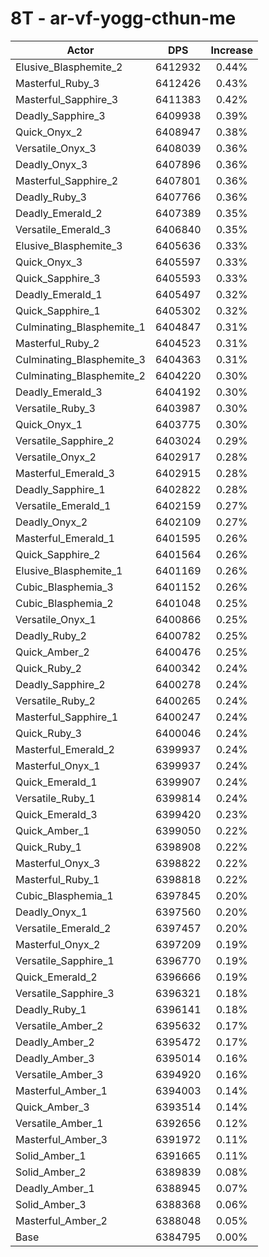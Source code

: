 # 8T - ar-vf-yogg-cthun-me
| Actor | DPS | Increase |
|---|:---:|:---:|
|Elusive_Blasphemite_2|6412932|0.44%|
|Masterful_Ruby_3|6412426|0.43%|
|Masterful_Sapphire_3|6411383|0.42%|
|Deadly_Sapphire_3|6409938|0.39%|
|Quick_Onyx_2|6408947|0.38%|
|Versatile_Onyx_3|6408039|0.36%|
|Deadly_Onyx_3|6407896|0.36%|
|Masterful_Sapphire_2|6407801|0.36%|
|Deadly_Ruby_3|6407766|0.36%|
|Deadly_Emerald_2|6407389|0.35%|
|Versatile_Emerald_3|6406840|0.35%|
|Elusive_Blasphemite_3|6405636|0.33%|
|Quick_Onyx_3|6405597|0.33%|
|Quick_Sapphire_3|6405593|0.33%|
|Deadly_Emerald_1|6405497|0.32%|
|Quick_Sapphire_1|6405302|0.32%|
|Culminating_Blasphemite_1|6404847|0.31%|
|Masterful_Ruby_2|6404523|0.31%|
|Culminating_Blasphemite_3|6404363|0.31%|
|Culminating_Blasphemite_2|6404220|0.30%|
|Deadly_Emerald_3|6404192|0.30%|
|Versatile_Ruby_3|6403987|0.30%|
|Quick_Onyx_1|6403775|0.30%|
|Versatile_Sapphire_2|6403024|0.29%|
|Versatile_Onyx_2|6402917|0.28%|
|Masterful_Emerald_3|6402915|0.28%|
|Deadly_Sapphire_1|6402822|0.28%|
|Versatile_Emerald_1|6402159|0.27%|
|Deadly_Onyx_2|6402109|0.27%|
|Masterful_Emerald_1|6401595|0.26%|
|Quick_Sapphire_2|6401564|0.26%|
|Elusive_Blasphemite_1|6401169|0.26%|
|Cubic_Blasphemia_3|6401152|0.26%|
|Cubic_Blasphemia_2|6401048|0.25%|
|Versatile_Onyx_1|6400866|0.25%|
|Deadly_Ruby_2|6400782|0.25%|
|Quick_Amber_2|6400476|0.25%|
|Quick_Ruby_2|6400342|0.24%|
|Deadly_Sapphire_2|6400278|0.24%|
|Versatile_Ruby_2|6400265|0.24%|
|Masterful_Sapphire_1|6400247|0.24%|
|Quick_Ruby_3|6400046|0.24%|
|Masterful_Emerald_2|6399937|0.24%|
|Masterful_Onyx_1|6399937|0.24%|
|Quick_Emerald_1|6399907|0.24%|
|Versatile_Ruby_1|6399814|0.24%|
|Quick_Emerald_3|6399420|0.23%|
|Quick_Amber_1|6399050|0.22%|
|Quick_Ruby_1|6398908|0.22%|
|Masterful_Onyx_3|6398822|0.22%|
|Masterful_Ruby_1|6398818|0.22%|
|Cubic_Blasphemia_1|6397845|0.20%|
|Deadly_Onyx_1|6397560|0.20%|
|Versatile_Emerald_2|6397457|0.20%|
|Masterful_Onyx_2|6397209|0.19%|
|Versatile_Sapphire_1|6396770|0.19%|
|Quick_Emerald_2|6396666|0.19%|
|Versatile_Sapphire_3|6396321|0.18%|
|Deadly_Ruby_1|6396141|0.18%|
|Versatile_Amber_2|6395632|0.17%|
|Deadly_Amber_2|6395472|0.17%|
|Deadly_Amber_3|6395014|0.16%|
|Versatile_Amber_3|6394920|0.16%|
|Masterful_Amber_1|6394003|0.14%|
|Quick_Amber_3|6393514|0.14%|
|Versatile_Amber_1|6392656|0.12%|
|Masterful_Amber_3|6391972|0.11%|
|Solid_Amber_1|6391665|0.11%|
|Solid_Amber_2|6389839|0.08%|
|Deadly_Amber_1|6388945|0.07%|
|Solid_Amber_3|6388368|0.06%|
|Masterful_Amber_2|6388048|0.05%|
|Base|6384795|0.00%|
